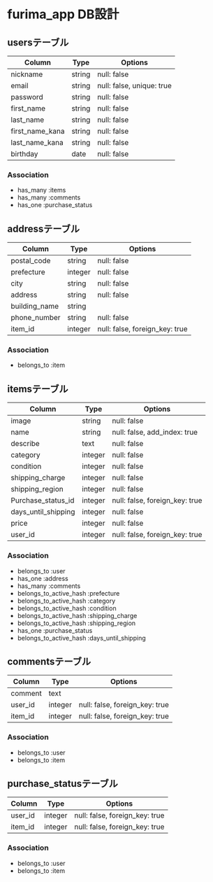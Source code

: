 # furima_app DB設計

## usersテーブル

|Column|Type|Options|
|------|----|-------|
|nickname|string|null: false|
|email|string|null: false, unique: true|
|password|string|null: false|
|first_name|string|null: false|
|last_name|string|null: false|
|first_name_kana|string|null: false|
|last_name_kana|string|null: false|
|birthday|date|null: false|

### Association

- has_many :items
- has_many :comments
- has_one :purchase_status

## addressテーブル

|Column|Type|Options|
|------|----|-------|
|postal_code|string|null: false|
|prefecture|integer|null: false|
|city|string|null: false|
|address|string|null: false|
|building_name|string|
|phone_number|string|null: false|
|item_id|integer|null: false, foreign_key: true|

### Association

- belongs_to :item

## itemsテーブル

|Column|Type|Options|
|------|----|-------|
|image|string|null: false|
|name|string|null: false, add_index: true|
|describe|text|null: false|
|category|integer|null: false|
|condition|integer|null: false|
|shipping_charge|integer|null: false|
|shipping_region|integer|null: false|
|Purchase_status_id|integer|null: false, foreign_key: true|
|days_until_shipping|integer|null: false|
|price|integer|null: false|
|user_id|integer|null: false, foreign_key: true|

### Association

- belongs_to :user
- has_one :address
- has_many :comments
- belongs_to_active_hash :prefecture
- belongs_to_active_hash :category
- belongs_to_active_hash :condition
- belongs_to_active_hash :shipping_charge
- belongs_to_active_hash :shipping_region
- has_one :purchase_status
- belongs_to_active_hash :days_until_shipping

## commentsテーブル

|Column|Type|Options|
|------|----|-------|
|comment|text|
|user_id|integer|null: false, foreign_key: true|
|item_id|integer|null: false, foreign_key: true|

### Association

- belongs_to :user
- belongs_to :item

## purchase_statusテーブル

|Column|Type|Options|
|------|----|-------|
|user_id|integer|null: false, foreign_key: true|
|item_id|integer|null: false, foreign_key: true|

### Association

- belongs_to :user
- belongs_to :item